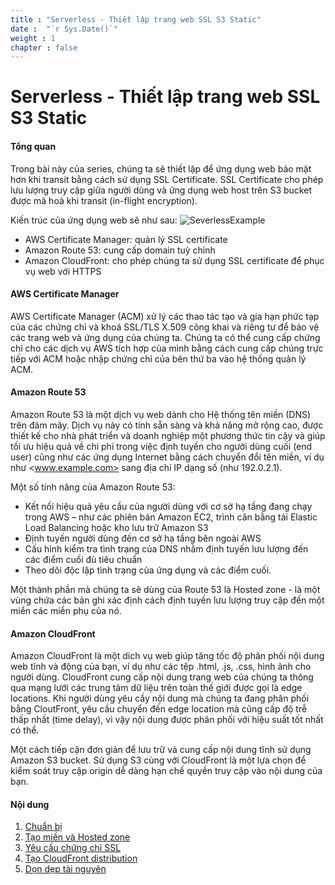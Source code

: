 ```yaml
---
title : "Serverless - Thiết lập trang web SSL S3 Static"
date :  "`r Sys.Date()`" 
weight : 1 
chapter : false
---
```

# Serverless - Thiết lập trang web SSL S3 Static

#### Tổng quan

Trong bài này của series, chúng ta sẽ thiết lập để ứng dụng web bảo mật hơn khi transit bằng cách sử dụng SSL Certificate. SSL Certificate cho phép lưu lượng truy cập giữa người dùng và ứng dụng web host trên S3 bucket được mã hoá khi transit (in-flight encryption).

Kiến trúc của ứng dụng web sẽ như sau:
![SeverlessExample](/images/serverless-diagram.png?featherlight=false&width=50pc)

- AWS Certificate Manager: quản lý SSL certificate
- Amazon Route 53: cung cấp domain tuỳ chỉnh
- Amazon CloudFront: cho phép chúng ta sử dụng SSL certificate để phục vụ web với HTTPS

#### AWS Certificate Manager

AWS Certificate Manager (ACM) xử lý các thao tác tạo và gia hạn phức tạp của các chứng chỉ và khoá SSL/TLS X.509 công khai và riêng tư để bảo vệ các trang web và ứng dụng của chúng ta. Chúng ta có thể cung cấp chứng chỉ cho các dịch vụ AWS tích hợp của mình bằng cách cung cấp chúng trực tiếp với ACM hoặc nhập chứng chỉ của bên thứ ba vào hệ thống quản lý ACM.

#### Amazon Route 53

Amazon Route 53 là một dịch vụ web dành cho Hệ thống tên miền (DNS) trên đám mây. Dịch vụ này có tính sẵn sàng và khả năng mở rộng cao, được thiết kế cho nhà phát triển và doanh nghiệp một phương thức tin cậy và giúp tối ưu hiệu quả về chi phí trong việc định tuyến cho người dùng cuối (end user) cũng như các ứng dụng Internet bằng cách chuyển đổi tên miền, ví dụ như <www.example.com> sang địa chỉ IP dạng số (như 192.0.2.1).

Một số tính năng của Amazon Route 53:

- Kết nối hiệu quả yêu cầu của người dùng với cơ sở hạ tầng đang chạy trong AWS – như các phiên bản Amazon EC2, trình cân bằng tải Elastic Load Balancing hoặc kho lưu trữ Amazon S3
- Định tuyến người dùng đến cơ sở hạ tầng bên ngoài AWS
- Cấu hình kiểm tra tình trạng của DNS nhằm định tuyến lưu lượng đến các điểm cuối đủ tiêu chuẩn
- Theo dõi độc lập tình trạng của ứng dụng và các điểm cuối.

Một thành phần mà chúng ta sẽ dùng của Route 53 là Hosted zone - là một vùng chứa các bản ghi xác định cách định tuyến lưu lượng truy cập đến một miển các miền phụ của nó.

#### Amazon CloudFront

Amazon CloudFront là một dich vụ web giúp tăng tốc độ phân phối nội dung web tĩnh và động của bạn, ví dụ như các tệp .html, .js, .css, hình ảnh cho người dùng. CloudFront cung cấp nội dung trang web của chúng ta thông qua mạng lưới các trung tâm dữ liệu trên toàn thế giới được gọi là edge locations. Khi người dùng yêu cầy nội dung mà chúng ta đang phân phối bằng CloutFront, yêu cầu chuyển đến edge location mà cũng cấp độ trễ thấp nhất (time delay), vì vậy nội dung được phân phối với hiệu suất tốt nhất có thể.

Một cách tiếp cận đơn giản để lưu trữ và cung cấp nội dung tĩnh sử dụng Amazon S3 bucket. Sử dụng S3 cùng với CloudFront là một lựa chọn để kiểm soát truy cập origin dễ dàng hạn chế quyền truy cập vào nội dung của bạn.

#### Nội dung

 1. [Chuẩn bị](1-preparation/)
 2. [Tạo miền và Hosted zone](2-create-domain-hosted-zone/)
 3. [Yêu cầu chứng chỉ SSL](3-request-certification/)
 4. [Tạo CloudFront distribution](4-create-cloud-front/)
 5. [Dọn dẹp tài nguyên](5-cleanup)
